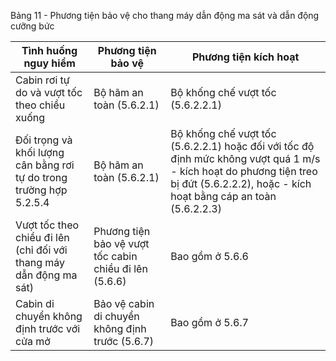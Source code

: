 Bảng 11 - Phương tiện bảo vệ cho thang máy dẫn động ma sát và dẫn động cưỡng bức

| Tình huống nguy hiểm                                                | Phương tiện bảo vệ                                     | Phương tiện kích hoạt                                                                                                                                                                 |
|---------------------------------------------------------------------|--------------------------------------------------------|---------------------------------------------------------------------------------------------------------------------------------------------------------------------------------------|
| Cabin rơi tự do và vượt tốc theo chiều xuống                        | Bộ hãm an toàn (5.6.2.1)                               | Bộ khống chế vượt tốc (5.6.2.2.1)                                                                                                                                                     |
| Đối trọng và khối lượng cân bằng rơi tự do trong trường hợp 5.2.5.4 | Bộ hãm an toàn (5.6.2.1)                               | Bộ khống chế vượt tốc (5.6.2.2.1) hoặc đối với tốc độ định mức không vượt quá 1 m/s - kích hoạt do phương tiện treo bị đứt (5.6.2.2.2), hoặc - kích hoạt bằng cáp an toàn (5.6.2.2.3) |
| Vượt tốc theo chiều đi lên (chỉ đối với thang máy dẫn động ma sát)  | Phương tiện bảo vệ vượt tốc cabin chiều đi lên (5.6.6) | Bao gồm ở 5.6.6                                                                                                                                                                       |
| Cabin di chuyển không định trước với cửa mở                         | Bảo vệ cabin di chuyển không định trước (5.6.7)        | Bao gồm ở 5.6.7                                                                                                                                                                       |